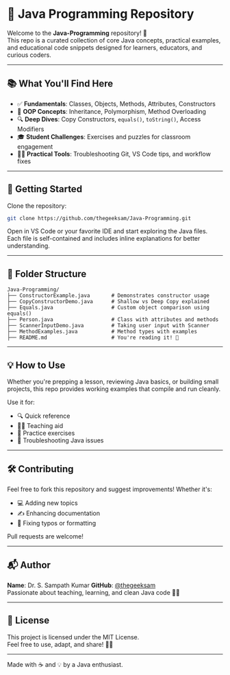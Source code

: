 
# 🧠 Java Programming Repository

Welcome to the **Java-Programming** repository! 🚀  
This repo is a curated collection of core Java concepts, practical examples, and educational code snippets designed for learners, educators, and curious coders.

---

## 📚 What You'll Find Here

- ✅ **Fundamentals**: Classes, Objects, Methods, Attributes, Constructors
- 🧮 **OOP Concepts**: Inheritance, Polymorphism, Method Overloading
- 🔍 **Deep Dives**: Copy Constructors, `equals()`, `toString()`, Access Modifiers
- 🎓 **Student Challenges**: Exercises and puzzles for classroom engagement
- 🧑‍💻 **Practical Tools**: Troubleshooting Git, VS Code tips, and workflow fixes

---

## 🚀 Getting Started

Clone the repository:
```bash
git clone https://github.com/thegeeksam/Java-Programming.git
```

Open in VS Code or your favorite IDE and start exploring the Java files. Each file is self-contained and includes inline explanations for better understanding.

---

## 📁 Folder Structure

```plaintext
Java-Programming/
├── ConstructorExample.java       # Demonstrates constructor usage
├── CopyConstructorDemo.java      # Shallow vs Deep Copy explained
├── Equals.java                   # Custom object comparison using equals()
├── Person.java                   # Class with attributes and methods
├── ScannerInputDemo.java         # Taking user input with Scanner
├── MethodExamples.java           # Method types with examples
├── README.md                     # You're reading it! 🎉
```

---

## 💡 How to Use

Whether you're prepping a lesson, reviewing Java basics, or building small projects, this repo provides working examples that compile and run cleanly.

Use it for:
- 🔍 Quick reference
- 🧑‍🏫 Teaching aid
- 🧪 Practice exercises
- 🧰 Troubleshooting Java issues

---

## 🛠️ Contributing

Feel free to fork this repository and suggest improvements! Whether it's:
- 💻 Adding new topics
- ✍️ Enhancing documentation
- 🧵 Fixing typos or formatting

Pull requests are welcome!

---

## 📬 Author

**Name**: Dr. S. Sampath Kumar
**GitHub**: [@thegeeksam](https://github.com/thegeeksam)  
Passionate about teaching, learning, and clean Java code 🧼💙

---

## 📖 License

This project is licensed under the MIT License.  
Feel free to use, adapt, and share! 📄✨

---

Made with ☕ and 💡 by a Java enthusiast.
```


